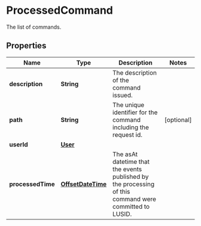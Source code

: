 

# ProcessedCommand

The list of commands.
## Properties

Name | Type | Description | Notes
------------ | ------------- | ------------- | -------------
**description** | **String** | The description of the command issued. | 
**path** | **String** | The unique identifier for the command including the request id. |  [optional]
**userId** | [**User**](User.md) |  | 
**processedTime** | [**OffsetDateTime**](OffsetDateTime.md) | The asAt datetime that the events published by the processing of this command were committed to LUSID. | 



